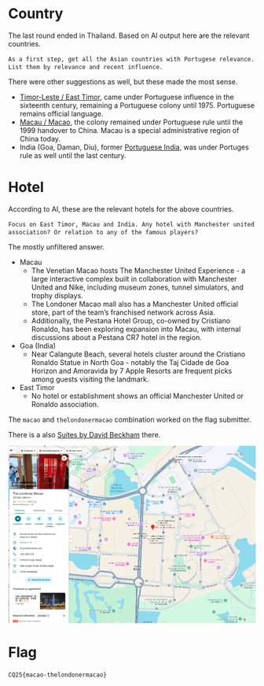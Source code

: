 # Country

The last round ended in Thailand. Based on AI output here are the relevant countries. 

```
As a first step, get all the Asian countries with Portugese relevance. List them by relevance and recent influence.
```

There were other suggestions as well, but these made the most sense.

* [Timor-Leste / East Timor](https://en.wikipedia.org/wiki/Timor-Leste), came under Portuguese influence in the sixteenth century, remaining a Portuguese colony until 1975. Portuguese remains official language.
* [Macau / Macao](https://en.wikipedia.org/wiki/Macau), the colony remained under Portuguese rule until the 1999 handover to China. Macau is a special administrative region of China today.
* India (Goa, Daman, Diu), former [Portuguese India](https://en.wikipedia.org/wiki/Portuguese_India), was under Portuges rule as well until the last century. 
​
# Hotel

According to AI, these are the relevant hotels for the above countries.

```
Focus on East Timor, Macau and India. Any hotel with Manchester united association? Or relation to any of the famous players?
```

The mostly unfiltered answer.

* Macau
  + The Venetian Macao hosts The Manchester United Experience - a large interactive complex built in collaboration with Manchester United and Nike, including museum zones, tunnel simulators, and trophy displays.
  + The Londoner Macao mall also has a Manchester United official store, part of the team’s franchised network across Asia.
  + Additionally, the Pestana Hotel Group, co-owned by Cristiano Ronaldo, has been exploring expansion into Macau, with internal discussions about a Pestana CR7 hotel in the region.
* Goa (India)
  + Near Calangute Beach, several hotels cluster around the Cristiano Ronaldo Statue in North Goa - notably the Taj Cidade de Goa Horizon and Amoravida by 7 Apple Resorts are frequent picks among guests visiting the landmark.
* East Timor
  + No hotel or establishment shows an official Manchester United or Ronaldo association.

The `macao` and `thelondonermacao` combination worked on the flag submitter.

There is a also [Suites by David Beckham](https://www.londonermacao.com/hotels/londoner-hotel/david-beckham-suite.html) there.

![](screenshots/1.png)

# Flag
`CQ25{macao-thelondonermacao}`